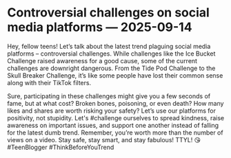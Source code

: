 # Controversial challenges on social media platforms — 2025-09-14

Hey, fellow teens! Let’s talk about the latest trend plaguing social media platforms – controversial challenges. While challenges like the Ice Bucket Challenge raised awareness for a good cause, some of the current challenges are downright dangerous. From the Tide Pod Challenge to the Skull Breaker Challenge, it’s like some people have lost their common sense along with their TikTok filters. 

Sure, participating in these challenges might give you a few seconds of fame, but at what cost? Broken bones, poisoning, or even death? How many likes and shares are worth risking your safety? Let’s use our platforms for positivity, not stupidity. Let's #challenge ourselves to spread kindness, raise awareness on important issues, and support one another instead of falling for the latest dumb trend. Remember, you’re worth more than the number of views on a video. Stay safe, stay smart, and stay fabulous! TTYL! 😘 #TeenBlogger #ThinkBeforeYouTrend